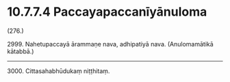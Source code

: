 # 10.7.7.4 Paccayapaccanīyānuloma

(276.)

2999\. Nahetupaccayā ārammaṇe nava, adhipatiyā nava. (Anulomamātikā kātabbā.)

---

3000\. Cittasahabhūdukaṃ niṭṭhitaṃ.
